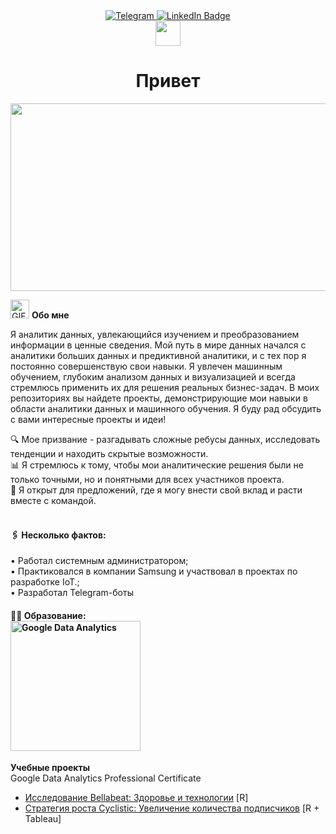 <div id="badges" align="center">
<a href="https://t.me/sevamus">
<img src="https://img.shields.io/badge/Telegram-blue?logo=telegram&logoColor=white&style=for-the-badge" alt="Telegram"/>
<a href="https://www.linkedin.com/in/vsevolod-m-1498a0283/">
<img src="https://img.shields.io/badge/LinkedIn-blue?style=for-the-badge&logo=linkedin&logoColor=white" alt="LinkedIn Badge"></a>
</div>

<div align="center">
  <img src="https://media.giphy.com/media/hvRJCLFzcasrR4ia7z/giphy.gif" width="40">
  <h1>Привет</h1>
</div>

<p align="center"><img src="https://media.giphy.com/media/dWesBcTLavkZuG35MI/giphy.gif" width="600" height="300"  /></p>

<img src="https://media.giphy.com/media/WUlplcMpOCEmTGBtBW/giphy.gif" alt="GIF" width="30"> **Обо мне**

Я аналитик данных, увлекающийся изучением и преобразованием информации в ценные сведения. Мой путь в мире данных начался с аналитики больших данных и предиктивной аналитики, и с тех пор я постоянно совершенствую свои навыки. Я увлечен машинным обучением, глубоким анализом данных и визуализацией и всегда стремлюсь применить их для решения реальных бизнес-задач. В моих репозиториях вы найдете проекты, демонстрирующие мои навыки в области аналитики данных и машинного обучения. Я буду рад обсудить с вами интересные проекты и идеи!

🔍 Мое призвание - разгадывать сложные ребусы данных, исследовать тенденции и находить скрытые возможности.<br>📊 Я стремлюсь к тому, чтобы мои аналитические решения были не только точными, но и понятными для всех участников проекта.<br>🌱 Я открыт для предложений, где я могу внести свой вклад и расти вместе с командой.<br><br>

#### 🖇️ Несколько фактов:
• Работал системным администратором;<br>
• Практиковался в компании Samsung и участвовал в проектах по разработке IoT.;<br>
• Разработал Telegram-боты<br>
  

#### 👨‍🎓 Образование:<div style="width:210px">[<img src="https://github.com/VsevolodMus/VsevolodMus/assets/138299372/4fb165ae-9534-44b0-a407-956e606bf204" width="208px" alt="Google Data Analytics">](https://www.coursera.org/account/accomplishments/professional-cert/WM86PH3RZUFP)</div>


**Учебные проекты**<br>
Google Data Analytics Professional Certificate
- [Исследование Bellabeat: Здоровье и технологии](https://github.com/VsevolodMus/Bellabeat_RU) [R]
- [Стратегия роста Cyclistic: Увеличение количества подписчиков](https://github.com/VsevolodMus/Cyclistic_RU) [R + Tableau]
